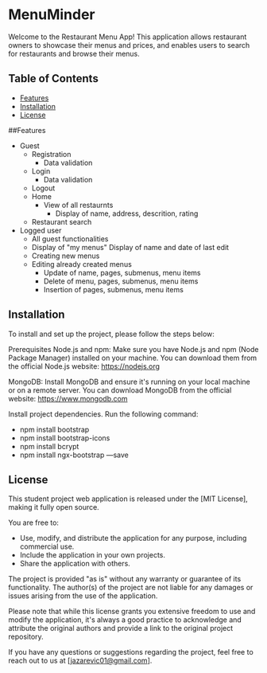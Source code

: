 # MenuMinder

Welcome to the Restaurant Menu App! This application allows restaurant owners to showcase their menus and prices, and enables users to search for restaurants and browse their menus.

## Table of Contents

- [Features](#features)
- [Installation](#installation)
- [License](#license)

##Features

- Guest
  - Registration
    - Data validation
  - Login
    - Data validation
  - Logout
  - Home
    - View of all restaurnts
      - Display of name, address, descrition, rating
  - Restaurant search
- Logged user
  - All guest functionalities
  - Display of "my menus"
      Display of name and date of last edit
  - Creating new menus
  - Editing already created menus
      - Update of name, pages, submenus, menu items
      - Delete of menu, pages, submenus, menu items
      - Insertion of pages, submenus, menu items
  

## Installation

To install and set up the project, please follow the steps below:

Prerequisites
Node.js and npm: Make sure you have Node.js and npm (Node Package Manager) installed on your machine. You can download them from the official Node.js website: https://nodejs.org

MongoDB: Install MongoDB and ensure it's running on your local machine or on a remote server. You can download MongoDB from the official website: https://www.mongodb.com

Install project dependencies. Run the following command:

- npm install bootstrap
- npm install bootstrap-icons
- npm install bcrypt
- npm install ngx-bootstrap —save
  
## License

This student project web application is released under the [MIT License], making it fully open source.

You are free to:

- Use, modify, and distribute the application for any purpose, including commercial use.
- Include the application in your own projects.
- Share the application with others.

The project is provided "as is" without any warranty or guarantee of its functionality. The author(s) of the project are not liable for any damages or issues arising from the use of the application.

Please note that while this license grants you extensive freedom to use and modify the application, it's always a good practice to acknowledge and attribute the original authors and provide a link to the original project repository.

If you have any questions or suggestions regarding the project, feel free to reach out to us at [jazarevic01@gmail.com].

